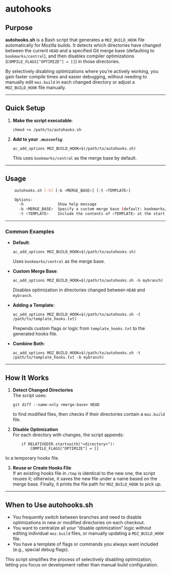 # autohooks

## Purpose

**autohooks.sh** is a Bash script that generates a `MOZ_BUILD_HOOK` file automatically for Mozilla builds. It detects which directories have changed between the current `HEAD` and a specified Git merge base (defaulting to `bookmarks/central`), and then disables compiler optimizations (`COMPILE_FLAGS["OPTIMIZE"] = []`) in those directories.

By selectively disabling optimizations where you’re actively working, you gain faster compile times and easier debugging, without needing to manually edit `moz.build` in each changed directory or adjust a `MOZ_BUILD_HOOK` file manually.

---

## Quick Setup

1. **Make the script executable**:

    `chmod +x /path/to/autohooks.sh`

2. **Add to your `.mozconfig`**:

    `ac_add_options MOZ_BUILD_HOOK=$(/path/to/autohooks.sh)`

   This uses `bookmarks/central` as the merge base by default.

---

## Usage
```bash
    autohooks.sh [-h] [-b <MERGE_BASE>] [-t <TEMPLATE>]

    Options:
      -h               Show help message
      -b <MERGE_BASE>  Specify a custom merge base (default: bookmarks/central)
      -t <TEMPLATE>    Include the contents of <TEMPLATE> at the start of the hooks file
```

---

### Common Examples

- **Default**:

      ac_add_options MOZ_BUILD_HOOK=$(/path/to/autohooks.sh)

  Uses `bookmarks/central` as the merge base.

- **Custom Merge Base**:

      ac_add_options MOZ_BUILD_HOOK=$(/path/to/autohooks.sh -b mybranch)

  Disables optimization in directories changed between `HEAD` and `mybranch`.

- **Adding a Template**:

      ac_add_options MOZ_BUILD_HOOK=$(/path/to/autohooks.sh -t /path/to/template_hooks.txt)

  Prepends custom flags or logic from `template_hooks.txt` to the generated hooks file.

- **Combine Both**:

      ac_add_options MOZ_BUILD_HOOK=$(/path/to/autohooks.sh -t /path/to/template_hooks.txt -b mybranch)

---

## How It Works

1. **Detect Changed Directories**  
   The script uses:

       git diff --name-only <merge-base> HEAD

   to find modified files, then checks if their directories contain a `moz.build` file.

2. **Disable Optimization**  
   For each directory with changes, the script appends:
```
       if RELATIVEDIR.startswith("<directory>"):
           COMPILE_FLAGS["OPTIMIZE"] = []
```
   to a temporary hooks file.

3. **Reuse or Create Hooks File**  
   If an existing hooks file in `/tmp` is identical to the new one, the script reuses it; otherwise, it saves the new file under a name based on the merge base. Finally, it prints the file path for `MOZ_BUILD_HOOK` to pick up.

---

## When to Use autohooks.sh

- You frequently switch between branches and need to disable optimizations in new or modified directories on each checkout.
- You want to centralize all your “disable optimization” logic without editing individual `moz.build` files, or manually updating a `MOZ_BUILD_HOOK` file.
- You have a template of flags or commands you always want included (e.g., special debug flags).

This script simplifies the process of selectively disabling optimization, letting you focus on development rather than manual build configuration.


